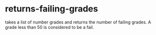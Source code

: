 # returns-failing-grades
takes a list of number grades and returns the number of failing grades. A grade less than 50 is considered to be a fail.
